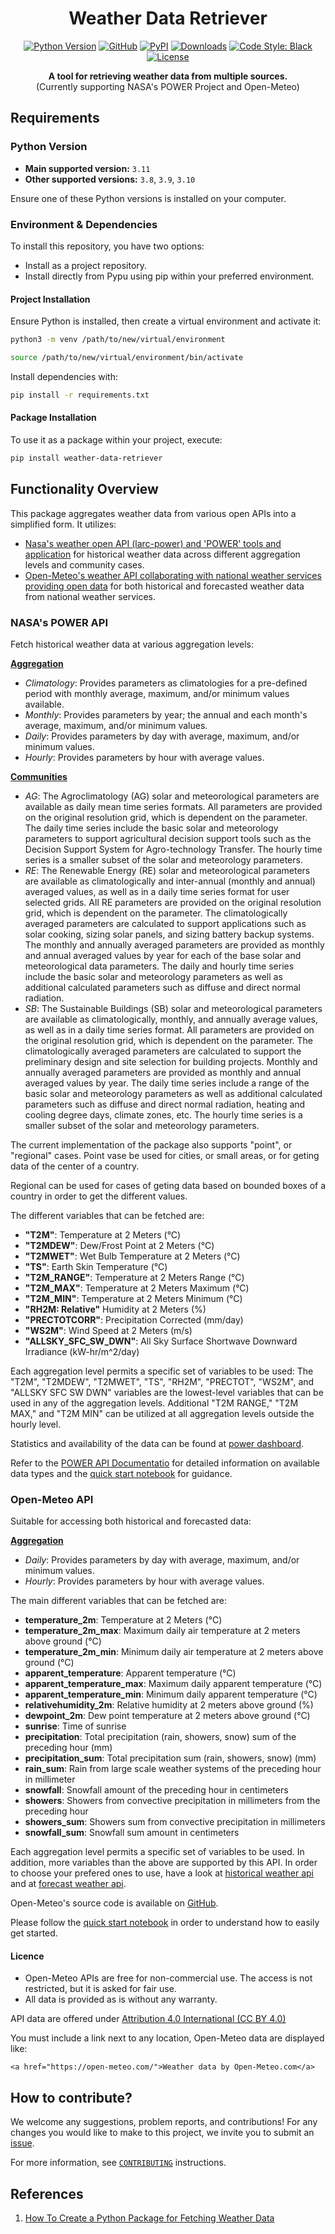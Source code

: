 <div align="center">

# Weather Data Retriever
[![Python Version](https://img.shields.io/badge/python-3.8%20%7C%203.9%20%7C%203.10%20%7C%203.11-blue.svg)](#supported-python-versions)
[![GitHub](https://badgen.net/badge/icon/GitHub?icon=github&color=black&label)](https://github.com/stavrostheocharis/weather_data_retriever)
[![PyPI](https://badge.fury.io/py/weather-data-retriever.svg)](https://pypi.org/project/weather-data-retriever/)
[![Downloads](https://badgen.net/pypi/dm/weather-data-retriever)](https://pypi.org/project/weather-data-retriever/#files)
[![Code Style: Black](https://img.shields.io/badge/code%20style-black-000000.svg)](https://github.com/psf/black)
[![License](https://img.shields.io/github/license/stavrostheocharis/weather-data-retriever)](LICENSE)

**A tool for retrieving weather data from multiple sources.**  
(Currently supporting NASA's POWER Project and Open-Meteo)

</div>

## Requirements

### Python Version
- **Main supported version:** `3.11`
- **Other supported versions:** `3.8`, `3.9`, `3.10`

Ensure one of these Python versions is installed on your computer.


### Environment & Dependencies

To install this repository, you have two options:
- Install as a project repository.
- Install directly from Pypu using pip within your preferred environment.


#### Project Installation

Ensure Python is installed, then create a virtual environment and activate it:

```bash
python3 -m venv /path/to/new/virtual/environment

source /path/to/new/virtual/environment/bin/activate
```

Install dependencies with:


```bash
pip install -r requirements.txt
```

#### Package Installation

To use it as a package within your project, execute:


```bash
pip install weather-data-retriever
```

## Functionality Overview

This package aggregates weather data from various open APIs into a simplified form. It utilizes:

- [Nasa's weather open API (larc-power) and 'POWER' tools and application](https://power.larc.nasa.gov/docs/) for historical weather data across different aggregation levels and community cases. 
- [Open-Meteo's weather API collaborating with national weather services providing open data](https://open-meteo.com/) for both historical and forecasted weather data from national weather services.

### NASA's POWER API

Fetch historical weather data at various aggregation levels:


[**Aggregation**](https://power.larc.nasa.gov/docs/services/api/temporal/)
- *Climatology*:	Provides parameters as climatologies for a pre-defined period with monthly average, maximum, and/or minimum values available.
- *Monthly*:	Provides parameters by year; the annual and each month's average, maximum, and/or minimum values.
- *Daily*:	Provides parameters by day with average, maximum, and/or minimum values.
- *Hourly*:	Provides parameters by hour with average values.
 
[**Communities**](https://power.larc.nasa.gov/docs/methodology/communities/)
- *AG*: The Agroclimatology (AG) solar and meteorological parameters are available as daily mean time series formats. All parameters are provided on the original resolution grid, which is dependent on the parameter. The daily time series include the basic solar and meteorology parameters to support agricultural decision support tools such as the Decision Support System for Agro-technology Transfer. The hourly time series is a smaller subset of the solar and meteorology parameters.
- *RE*: The Renewable Energy (RE) solar and meteorological parameters are available as climatologically and inter-annual (monthly and annual) averaged values, as well as in a daily time series format for user selected grids. All RE parameters are provided on the original resolution grid, which is dependent on the parameter. The climatologically averaged parameters are calculated to support applications such as solar cooking, sizing solar panels, and sizing battery backup systems. The monthly and annually averaged parameters are provided as monthly and annual averaged values by year for each of the base solar and meteorological data parameters. The daily and hourly time series include the basic solar and meteorology parameters as well as additional calculated parameters such as diffuse and direct normal radiation.
- *SB*: The Sustainable Buildings (SB) solar and meteorological parameters are available as climatologically, monthly, and annually average values, as well as in a daily time series format. All parameters are provided on the original resolution grid, which is dependent on the parameter. The climatologically averaged parameters are calculated to support the preliminary design and site selection for building projects. Monthly and annually averaged parameters are provided as monthly and annual averaged values by year. The daily time series include a range of the basic solar and meteorology parameters as well as additional calculated parameters such as diffuse and direct normal radiation, heating and cooling degree days, climate zones, etc. The hourly time series is a smaller subset of the solar and meteorology parameters.

The current implementation of the package also supports "point", or "regional" cases. Point vase be used for cities, or small areas, or for geting data of the center of a country. 

Regional can be used for cases of geting data based on bounded boxes of a country in order to get the different values.

The different variables that can be fetched are:
- **"T2M"**: Temperature at 2 Meters (°C)
- **"T2MDEW"**: Dew/Frost Point at 2 Meters (°C)
- **"T2MWET"**: Wet Bulb Temperature at 2 Meters (°C)
- **"TS"**: Earth Skin Temperature (°C)
- **"T2M_RANGE"**: Temperature at 2 Meters Range (°C)
- **"T2M_MAX"**: Temperature at 2 Meters Maximum (°C)
- **"T2M_MIN"**: Temperature at 2 Meters Minimum (°C)
- **"RH2M: Relative"** Humidity at 2 Meters (%)
- **"PRECTOTCORR"**: Precipitation Corrected (mm/day)
- **"WS2M"**: Wind Speed at 2 Meters (m/s)
- **"ALLSKY_SFC_SW_DWN"**: All Sky Surface Shortwave Downward Irradiance (kW-hr/m^2/day)

Each aggregation level permits a specific set of variables to be used:
The "T2M", "T2MDEW", "T2MWET", "TS", "RH2M", "PRECTOT", "WS2M", and "ALLSKY SFC SW DWN" variables are the lowest-level variables that can be used in any of the aggregation levels. Additional "T2M RANGE," "T2M MAX," and "T2M MIN" can be utilized at all aggregation levels outside the hourly level.

Statistics and availability of the data can be found at [power dashboard](https://power.larc.nasa.gov/dashboard/).

Refer to the [POWER API Documentatio](https://power.larc.nasa.gov/docs/services/api/temporal/) for detailed information on available data types and the [quick start notebook](larc_power_quick_start.ipynb) for guidance.


### Open-Meteo API

Suitable for accessing both historical and forecasted data:


[**Aggregation**](https://power.larc.nasa.gov/docs/services/api/temporal/)
- *Daily*:	Provides parameters by day with average, maximum, and/or minimum values.
- *Hourly*:	Provides parameters by hour with average values.

The main different variables that can be fetched are:
- **temperature_2m**: Temperature at 2 Meters (°C)
- **temperature_2m_max**: Maximum daily air temperature at 2 meters above ground (°C)
- **temperature_2m_min**: Minimum daily air temperature at 2 meters above ground (°C)
- **apparent_temperature**: Apparent temperature (°C)
- **apparent_temperature_max**: Maximum daily apparent temperature (°C)
- **apparent_temperature_min**: Minimum daily apparent temperature (°C)
- **relativehumidity_2m**: Relative humidity at 2 meters above ground (%)
- **dewpoint_2m**: Dew point temperature at 2 meters above ground (°C)
- **sunrise**: Time of sunrise
- **precipitation**: Total precipitation (rain, showers, snow) sum of the preceding hour (mm)
- **precipitation_sum**: Total precipitation sum (rain, showers, snow) (mm)
- **rain_sum**: 	Rain from large scale weather systems of the preceding hour in millimeter
- **snowfall**: Snowfall amount of the preceding hour in centimeters
- **showers**: Showers from convective precipitation in millimeters from the preceding hour
- **showers_sum**: Showers sum from convective precipitation in millimeters
- **snowfall_sum**: Snowfall sum amount in centimeters

Each aggregation level permits a specific set of variables to be used. In addition, more variables than the above are supported by this API. In order to choose your prefered ones to use, have a look at [historical weather api](https://open-meteo.com/en/docs/historical-weather-api) and at [forecast weather api](https://open-meteo.com/en/docs).

Open-Meteo's source code is available on [GitHub](https://github.com/open-meteo/open-meteo).

Please follow the [quick start notebook](open_meteo_quick_start.ipynb) in order to understand how to easily get started.

#### Licence
- Open-Meteo APIs are free for non-commercial use. The access is not restricted, but it is asked for fair use.
- All data is provided as is without any warranty.

API data are offered under [Attribution 4.0 International (CC BY 4.0)](https://creativecommons.org/licenses/by/4.0/)

You must include a link next to any location, Open-Meteo data are displayed like:

`<a href="https://open-meteo.com/">Weather data by Open-Meteo.com</a>
`


## How to contribute?

We welcome any suggestions, problem reports, and contributions!
For any changes you would like to make to this project, we invite you to submit an [issue](https://github.com/stavrostheocharis/weather_data_retriever/issues).

For more information, see [`CONTRIBUTING`](https://github.com/stavrostheocharis/weather_data_retriever/blob/main/CONTRIBUTING.md) instructions.

## References

1. [How To Create a Python Package for Fetching Weather Data](https://medium.com/towards-artificial-intelligence/how-to-create-a-python-package-for-fetching-weather-data-b17614627f30)


[github_badge]: https://badgen.net/badge/icon/GitHub?icon=github&color=black&label

[github_link]: https://github.com/stavrostheocharis/weather_data_retriever

[pypi_badge]: https://badge.fury.io/py/weather-data-retriever.svg

[pypi_link]: https://pypi.org/project/weather-data-retriever/

[download_badge]: https://badgen.net/pypi/dm/weather-data-retriever

[download_link]: https://pypi.org/project/weather-data-retriever/#files

[licence_badge]: https://img.shields.io/github/license/stavrostheocharis/weather-data-retriever

[licence_link]: LICENSE